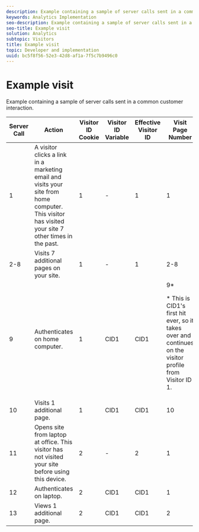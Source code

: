 ```yaml
---
description: Example containing a sample of server calls sent in a common customer interaction.
keywords: Analytics Implementation
seo-description: Example containing a sample of server calls sent in a common customer interaction.
seo-title: Example visit
solution: Analytics
subtopic: Visitors
title: Example visit
topic: Developer and implementation
uuid: bc5f8f56-52e3-42d8-af1a-7f5c7b9496c0
---
```


# Example visit

Example containing a sample of server calls sent in a common customer interaction.

<table id="table_BD711278026C4F729119F1FDF4945087"> 
 <thead> 
  <tr> 
   <th class="entry"> Server Call </th> 
   <th class="entry"> Action </th> 
   <th class="entry"> Visitor ID Cookie </th> 
   <th class="entry"> Visitor ID Variable </th> 
   <th class="entry"> Effective Visitor ID </th> 
   <th class="entry"> Visit Page Number </th> 
   <th class="entry"> Visit Number </th> 
  </tr> 
 </thead>
 <tbody> 
  <tr> 
   <td> 1 </td> 
   <td> A visitor clicks a link in a marketing email and visits your site from home computer. This visitor has visited your site 7 other times in the past. </td> 
   <td> 1 </td> 
   <td> - </td> 
   <td> 1 </td> 
   <td> 1 </td> 
   <td> 8 </td> 
  </tr> 
  <tr> 
   <td> 2-8 </td> 
   <td> Visits 7 additional pages on your site. </td> 
   <td> 1 </td> 
   <td> - </td> 
   <td> 1 </td> 
   <td> 2-8 </td> 
   <td> 8 </td> 
  </tr> 
  <tr> 
   <td> 9 </td> 
   <td> Authenticates on home computer. </td> 
   <td> 1 </td> 
   <td> CID1 </td> 
   <td> CID1 </td> 
   <td> 9* <p>* This is CID1's first hit ever, so it takes over and continues on the visitor profile from Visitor ID 1. </p> </td> 
   <td> 8 </td> 
  </tr> 
  <tr> 
   <td> 10 </td> 
   <td> Visits 1 additional page. </td> 
   <td> 1 </td> 
   <td> CID1 </td> 
   <td> CID1 </td> 
   <td> 10 </td> 
   <td> 8 </td> 
  </tr> 
  <tr> 
   <td> 11 </td> 
   <td> Opens site from laptop at office. This visitor has not visited your site before using this device. </td> 
   <td> 2 </td> 
   <td> - </td> 
   <td> 2 </td> 
   <td> 1 </td> 
   <td> 1 </td> 
  </tr> 
  <tr> 
   <td> 12 </td> 
   <td> Authenticates on laptop. </td> 
   <td> 2 </td> 
   <td> CID1 </td> 
   <td> CID1 </td> 
   <td> 1 </td> 
   <td> 9 </td> 
  </tr> 
  <tr> 
   <td> 13 </td> 
   <td> Views 1 additional page. </td> 
   <td> 2 </td> 
   <td> CID1 </td> 
   <td> CID1 </td> 
   <td> 2 </td> 
   <td> 9 </td> 
  </tr> 
 </tbody> 
</table>

